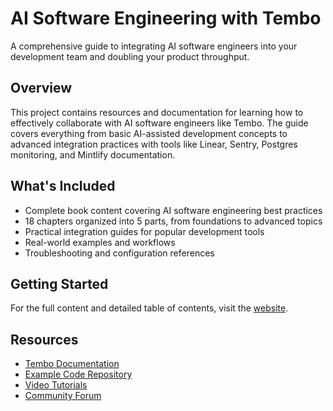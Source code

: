 # AI Software Engineering with Tembo

A comprehensive guide to integrating AI software engineers into your development team and doubling your product throughput.

## Overview

This project contains resources and documentation for learning how to effectively collaborate with AI software engineers like Tembo. The guide covers everything from basic AI-assisted development concepts to advanced integration practices with tools like Linear, Sentry, Postgres monitoring, and Mintlify documentation.

## What's Included

- Complete book content covering AI software engineering best practices
- 18 chapters organized into 5 parts, from foundations to advanced topics
- Practical integration guides for popular development tools
- Real-world examples and workflows
- Troubleshooting and configuration references

## Getting Started

For the full content and detailed table of contents, visit the [website](website/index.html).

## Resources

- [Tembo Documentation](https://tembo.io)
- [Example Code Repository](https://github.com/tembo/ai-software-engineering-examples)
- [Video Tutorials](https://learn.tembo.io)
- [Community Forum](https://community.tembo.io)
